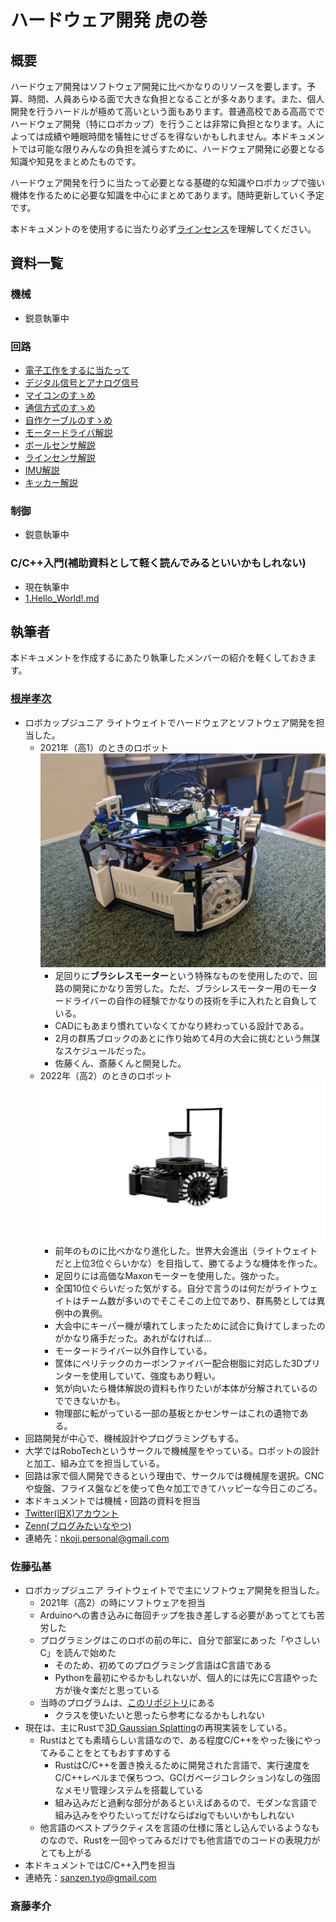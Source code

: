 # ハードウェア開発 虎の巻
## 概要
ハードウェア開発はソフトウェア開発に比べかなりのリソースを要します。予算、時間、人員あらゆる面で大きな負担となることが多々あります。また、個人開発を行うハードルが極めて高いという面もあります。普通高校である高高ででハードウェア開発（特にロボカップ）を行うことは非常に負担となります。人によっては成績や睡眠時間を犠牲にせざるを得ないかもしれません。本ドキュメントでは可能な限りみんなの負担を減らすために、ハードウェア開発に必要となる知識や知見をまとめたものです。

ハードウェア開発を行うに当たって必要となる基礎的な知識やロボカップで強い機体を作るために必要な知識を中心にまとめてあります。随時更新していく予定です。

本ドキュメントのを使用するに当たり必ず[ラインセンス](license.md)を理解してください。

## 資料一覧
### 機械
- 鋭意執筆中

### 回路
- [電子工作をするに当たって](Circuits/before_developing.md)
- [デジタル信号とアナログ信号](Circuits/signal.md)
- [マイコンのすゝめ](Circuits/microcomputer.md)
- [通信方式のすゝめ](Circuits/transmission.md)
- [自作ケーブルのすゝめ](Circuits/make_cable.md)
- [モータードライバ解説](Circuits/motor_driver.md)
- [ボールセンサ解説](Circuits/ball_sensor.md)
- [ラインセンサ解説](Circuits/line_sensor.md)
- [IMU解説](Circuits/imu.md)
- [キッカー解説](Circuits/kicker.md)

### 制御
- 鋭意執筆中

### C/C++入門(補助資料として軽く読んでみるといいかもしれない)
- 現在執筆中
- [1.Hello_World!.md](Program-intro\1.Hello_World!.md)

## 執筆者
本ドキュメントを作成するにあたり執筆したメンバーの紹介を軽くしておきます。

### [根岸孝次](https://x.com/negi_robo)
- ロボカップジュニア ライトウェイトでハードウェアとソフトウェア開発を担当した。
    - 2021年（高1）のときのロボット![img](img/robo2021.jpg)
        - 足回りに**ブラシレスモーター**という特殊なものを使用したので、回路の開発にかなり苦労した。ただ、ブラシレスモーター用のモータードライバーの自作の経験でかなりの技術を手に入れたと自負している。
        - CADにもあまり慣れていなくてかなり終わっている設計である。
        - 2月の群馬ブロックのあとに作り始めて4月の大会に挑むという無謀なスケジュールだった。
        - 佐藤くん、斎藤くんと開発した。
    - 2022年（高2）のときのロボット![img](img/robo2022.png)
        - 前年のものに比べかなり進化した。世界大会進出（ライトウェイトだと上位3位ぐらいかな）を目指して、勝てるような機体を作った。
        - 足回りには高価なMaxonモーターを使用した。強かった。
        - 全国10位ぐらいだった気がする。自分で言うのは何だがライトウェイトはチーム数が多いのでそこそこの上位であり、群馬勢としては異例中の異例。
        - 大会中にキーパー機が壊れてしまったために試合に負けてしまったのがかなり痛手だった。あれがなければ...
        - モータードライバー以外自作している。
        - 筐体にペリテックのカーボンファイバー配合樹脂に対応した3Dプリンターを使用していて、強度もあり軽い。
        - 気が向いたら機体解説の資料も作りたいが本体が分解されているのでできないかも。
        - 物理部に転がっている一部の基板とかセンサーはこれの遺物である。
- 回路開発が中心で、機械設計やプログラミングもする。
- 大学ではRoboTechというサークルで機械屋をやっている。ロボットの設計と加工、組み立てを担当している。
- 回路は家で個人開発できるという理由で、サークルでは機械屋を選択。CNCや旋盤、フライス盤などを使って色々加工できてハッピーな今日このごろ。
- 本ドキュメントでは機械・回路の資料を担当
- [Twitter(旧X)アカウント](https://x.com/negi_robo)
- [Zenn(ブログみたいなやつ)](https://zenn.dev/negi_robo)
- 連絡先：[nkoji.personal@gmail.com](<mailto:nkoji.personal@gmail.com>)

### 佐藤弘基
- ロボカップジュニア ライトウェイトでで主にソフトウェア開発を担当した。
    - 2021年（高2）の時にソフトウェアを担当
    - Arduinoへの書き込みに毎回チップを抜き差しする必要があってとても苦労した
    - プログラミングはこのロボの前の年に、自分で部室にあった「やさしいC」を読んで始めた
        - そのため、初めてのプログラミング言語はC言語である
        - Pythonを最初にやるかもしれないが、個人的には先にC言語やった方が後々楽だと思っている
    - 当時のプログラムは、[このリポジトリ](https://github.com/Sanzentyo/Takataka_programs_2022)にある
        - クラスを使いたいと思ったら参考になるかもしれない
- 現在は、主にRustで[3D Gaussian Splatting](https://github.com/graphdeco-inria/gaussian-splatting)の再現実装をしている。
    - Rustはとても素晴らしい言語なので、ある程度C/C++をやった後にやってみることをとてもおすすめする
        - RustはC/C++を置き換えるために開発された言語で、実行速度をC/C++レベルまで保ちつつ、GC(ガベージコレクション)なしの強固なメモリ管理システムを搭載している
        - 組み込みだと過剰な部分があるといえばあるので、モダンな言語で組み込みをやりたいってだけならばzigでもいいかもしれない
    - 他言語のベストプラクティスを言語の仕様に落とし込んでいるようなものなので、Rustを一回やってみるだけでも他言語でのコードの表現力がとても上がる
- 本ドキュメントではC/C++入門を担当
- 連絡先：[sanzen.tyo@gmail.com](<mailto:sanzen.tyo@gmail.com>)

### 斎藤孝介